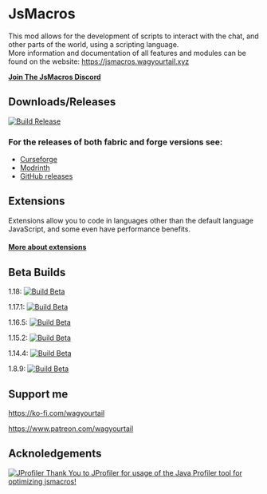 # JsMacros

This mod allows for the development of scripts to interact with the chat, and other parts of the world, using a scripting language.  
More information and documentation of all features and modules can be found on the website: <https://jsmacros.wagyourtail.xyz>

[**Join The JsMacros Discord**](https://discord.gg/P6W58J8)

## Downloads/Releases 

[![Build Release](https://github.com/JsMacros/JsMacros/actions/workflows/release.yml/badge.svg)](https://github.com/wagyourtail/JsMacros/actions/workflows/release.yml)

### For the releases of both fabric and forge versions see:

* [Curseforge](https://www.curseforge.com/minecraft/mc-mods/jsmacros)
* [Modrinth](https://modrinth.com/mod/jsmacros)
* [GitHub releases](https://github.com/wagyourtail/JsMacros/releases)

## Extensions

Extensions allow you to code in languages other than the default language JavaScript, and some even have performance benefits. 

#### [More about extensions](https://jsmacros.wagyourtail.xyz/?/extensions.html)

## Beta Builds
1.18: [![Build Beta](https://github.com/JsMacros/JsMacros/actions/workflows/betabuild.yml/badge.svg?branch=main-1.18)](https://github.com/wagyourtail/JsMacros/actions?query=branch%3Amain-1.18)

1.17.1: [![Build Beta](https://github.com/JsMacros/JsMacros/actions/workflows/betabuild.yml/badge.svg?branch=backport-1.17.1)](https://github.com/wagyourtail/JsMacros/actions?query=branch%3Abackport-1.17.1)

1.16.5: [![Build Beta](https://github.com/JsMacros/JsMacros/actions/workflows/betabuild.yml/badge.svg?branch=backport-1.16.5)](https://github.com/wagyourtail/JsMacros/actions?query=branch%3Abackport-1.16.5)

1.15.2: [![Build Beta](https://github.com/JsMacros/JsMacros/actions/workflows/betabuild.yml/badge.svg?branch=backport-1.15.2)](https://github.com/wagyourtail/JsMacros/actions?query=branch%3Abackport-1.15.2)

1.14.4: [![Build Beta](https://github.com/JsMacros/JsMacros/actions/workflows/betabuild.yml/badge.svg?branch=backport-1.14.4)](https://github.com/wagyourtail/JsMacros/actions?query=branch%3Abackport-1.14.4)

1.8.9: [![Build Beta](https://github.com/JsMacros/JsMacros/actions/workflows/betabuild.yml/badge.svg?branch=backport-1.8.9)](https://github.com/wagyourtail/JsMacros/actions?query=branch%3Abackport-1.8.9)

## Support me

<https://ko-fi.com/wagyourtail>

<https://www.patreon.com/wagyourtail>

## Acknoledgements
[
![JProfiler](https://www.ej-technologies.com/images/product_banners/jprofiler_small.png)
Thank You to JProfiler for usage of the Java Profiler tool for optimizing jsmacros!
](https://www.ej-technologies.com/products/jprofiler/overview.html)
